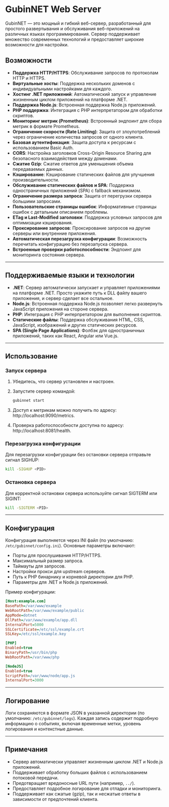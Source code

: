 # GubinNET Web Server

GubinNET — это мощный и гибкий веб-сервер, разработанный для простого развертывания и обслуживания веб-приложений на различных языках программирования. Сервер поддерживает множество современных технологий и предоставляет широкие возможности для настройки.

## Возможности

- **Поддержка HTTP/HTTPS**: Обслуживание запросов по протоколам HTTP и HTTPS.
- **Виртуальные хосты**: Поддержка нескольких доменов с индивидуальными настройками для каждого.
- **Хостинг .NET приложений**: Автоматический запуск и управление жизненным циклом приложений на платформе .NET.
- **Поддержка Node.js**: Встроенная поддержка Node.js приложений.
- **PHP поддержка**: Интеграция с PHP интерпретатором для обработки скриптов.
- **Мониторинг метрик (Prometheus)**: Встроенный эндпоинт для сбора метрик в формате Prometheus.
- **Ограничение скорости (Rate Limiting)**: Защита от злоупотреблений через ограничение количества запросов от одного клиента.
- **Базовая аутентификация**: Защита доступа к ресурсам с использованием Basic Auth.
- **CORS**: Настройка заголовков Cross-Origin Resource Sharing для безопасного взаимодействия между доменами.
- **Сжатие Gzip**: Сжатие ответов для уменьшения объема передаваемых данных.
- **Кэширование**: Кэширование статических файлов для улучшения производительности.
- **Обслуживание статических файлов и SPA**: Поддержка одностраничных приложений (SPA) с fallback механизмом.
- **Ограничение размера запроса**: Защита от перегрузки сервера большими запросами.
- **Пользовательские страницы ошибок**: Информативные страницы ошибок с детальным описанием проблемы.
- **ETag и Last-Modified заголовки**: Поддержка условных запросов для оптимизации кэширования.
- **Проксирование запросов**: Проксирование запросов на другие серверы или внутренние приложения.
- **Автоматическая перезагрузка конфигурации**: Возможность перечитать конфигурацию без перезапуска сервера.
- **Встроенные проверки работоспособности**: Эндпоинт для мониторинга состояния сервера.

---

## Поддерживаемые языки и технологии

- **.NET**: Сервер автоматически запускает и управляет приложениями на платформе .NET. Просто укажите путь к DLL файлу вашего приложения, и сервер сделает все остальное.
- **Node.js**: Встроенная поддержка Node.js позволяет легко развернуть JavaScript приложения на стороне сервера.
- **PHP**: Интеграция с PHP интерпретатором для выполнения скриптов.
- **Статические файлы**: Поддержка обслуживания HTML, CSS, JavaScript, изображений и других статических ресурсов.
- **SPA (Single Page Applications)**: Фолбэк для одностраничных приложений, таких как React, Angular или Vue.js.

---

## Использование

### Запуск сервера

1. Убедитесь, что сервер установлен и настроен.
2. Запустите сервер командой:

   ```bash
   gubinnet start
   ```

3. Доступ к метрикам можно получить по адресу: http://localhost:9090/metrics.
4. Проверка работоспособности доступна по адресу: http://localhost:8081/health.

### Перезагрузка конфигурации

Для перезагрузки конфигурации без остановки сервера отправьте сигнал SIGHUP:

```bash
kill -SIGHUP <PID>
```

### Остановка сервера

Для корректной остановки сервера используйте сигнал SIGTERM или SIGINT:

```bash
kill -SIGTERM <PID>
```

---

## Конфигурация

Конфигурация выполняется через INI файл (по умолчанию: `/etc/gubinnet/config.ini`). Основные параметры включают:

- Порты для прослушивания HTTP/HTTPS.
- Максимальный размер запроса.
- Таймауты для запросов.
- Настройки прокси для upstream серверов.
- Путь к PHP бинарнику и корневой директории для PHP.
- Параметры для .NET и Node.js приложений.

Пример конфигурации:
```ini
[Host:example.com]
BasePath=/var/www/example
WebRootPath=/var/www/example/public
AppMode=dotnet
DllPath=/var/www/example/app.dll
InternalPort=5000
SSLCertificate=/etc/ssl/example.crt
SSLKey=/etc/ssl/example.key

[PHP]
Enabled=true
BinaryPath=/usr/bin/php
WebRootPath=/var/www/php

[NodeJS]
Enabled=true
ScriptPath=/var/www/node/app.js
InternalPort=3000
```

---

## Логирование

Логи сохраняются в формате JSON в указанной директории (по умолчанию: `/etc/gubinnet/logs`). Каждая запись содержит подробную информацию о событиях, включая временные метки, уровень логирования и контекстные данные.

---

## Примечания

- Сервер автоматически управляет жизненным циклом .NET и Node.js приложений.
- Поддерживает обработку больших файлов с использованием потоковой передачи.
- Предотвращает вредоносные URL пути (например, `../`).
- Предоставляет подробное логирование для отладки и мониторинга.
- Поддерживает как сжатые (gzip), так и несжатые ответы в зависимости от предпочтений клиента.

